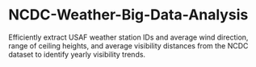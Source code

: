 # NCDC-Weather-Big-Data-Analysis
Efficiently extract USAF weather station IDs and average wind direction, range of ceiling heights, and average visibility distances from the NCDC dataset to identify yearly visibility trends.
